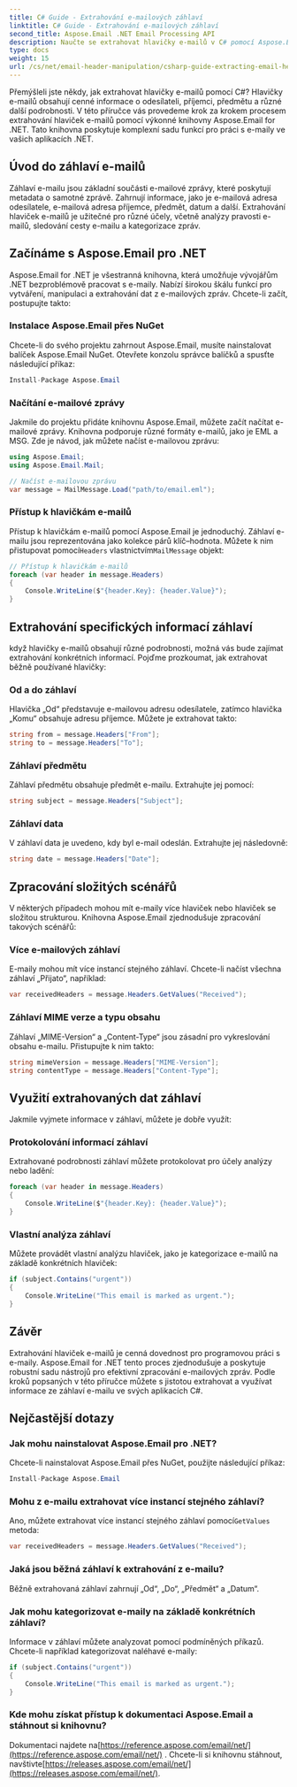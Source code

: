 ```yaml
---
title: C# Guide - Extrahování e-mailových záhlaví
linktitle: C# Guide - Extrahování e-mailových záhlaví
second_title: Aspose.Email .NET Email Processing API
description: Naučte se extrahovat hlavičky e-mailů v C# pomocí Aspose.Email for .NET. Podrobný průvodce se zdrojovým kódem pro efektivní analýzu e-mailů.
type: docs
weight: 15
url: /cs/net/email-header-manipulation/csharp-guide-extracting-email-headers/
---
```


Přemýšleli jste někdy, jak extrahovat hlavičky e-mailů pomocí C#? Hlavičky e-mailů obsahují cenné informace o odesílateli, příjemci, předmětu a různé další podrobnosti. V této příručce vás provedeme krok za krokem procesem extrahování hlaviček e-mailů pomocí výkonné knihovny Aspose.Email for .NET. Tato knihovna poskytuje komplexní sadu funkcí pro práci s e-maily ve vašich aplikacích .NET.

## Úvod do záhlaví e-mailů

Záhlaví e-mailu jsou základní součásti e-mailové zprávy, které poskytují metadata o samotné zprávě. Zahrnují informace, jako je e-mailová adresa odesílatele, e-mailová adresa příjemce, předmět, datum a další. Extrahování hlaviček e-mailů je užitečné pro různé účely, včetně analýzy pravosti e-mailů, sledování cesty e-mailu a kategorizace zpráv.

## Začínáme s Aspose.Email pro .NET

Aspose.Email for .NET je všestranná knihovna, která umožňuje vývojářům .NET bezproblémově pracovat s e-maily. Nabízí širokou škálu funkcí pro vytváření, manipulaci a extrahování dat z e-mailových zpráv. Chcete-li začít, postupujte takto:

### Instalace Aspose.Email přes NuGet

Chcete-li do svého projektu zahrnout Aspose.Email, musíte nainstalovat balíček Aspose.Email NuGet. Otevřete konzolu správce balíčků a spusťte následující příkaz:

```csharp
Install-Package Aspose.Email
```

### Načítání e-mailové zprávy

Jakmile do projektu přidáte knihovnu Aspose.Email, můžete začít načítat e-mailové zprávy. Knihovna podporuje různé formáty e-mailů, jako je EML a MSG. Zde je návod, jak můžete načíst e-mailovou zprávu:

```csharp
using Aspose.Email;
using Aspose.Email.Mail;

// Načíst e-mailovou zprávu
var message = MailMessage.Load("path/to/email.eml");
```

### Přístup k hlavičkám e-mailů

 Přístup k hlavičkám e-mailů pomocí Aspose.Email je jednoduchý. Záhlaví e-mailu jsou reprezentována jako kolekce párů klíč–hodnota. Můžete k nim přistupovat pomocí`Headers` vlastnictvím`MailMessage` objekt:

```csharp
// Přístup k hlavičkám e-mailů
foreach (var header in message.Headers)
{
    Console.WriteLine($"{header.Key}: {header.Value}");
}
```

## Extrahování specifických informací záhlaví

když hlavičky e-mailů obsahují různé podrobnosti, možná vás bude zajímat extrahování konkrétních informací. Pojďme prozkoumat, jak extrahovat běžně používané hlavičky:

### Od a do záhlaví

Hlavička „Od“ představuje e-mailovou adresu odesílatele, zatímco hlavička „Komu“ obsahuje adresu příjemce. Můžete je extrahovat takto:

```csharp
string from = message.Headers["From"];
string to = message.Headers["To"];
```

### Záhlaví předmětu

Záhlaví předmětu obsahuje předmět e-mailu. Extrahujte jej pomocí:

```csharp
string subject = message.Headers["Subject"];
```

### Záhlaví data

V záhlaví data je uvedeno, kdy byl e-mail odeslán. Extrahujte jej následovně:

```csharp
string date = message.Headers["Date"];
```

## Zpracování složitých scénářů

V některých případech mohou mít e-maily více hlaviček nebo hlaviček se složitou strukturou. Knihovna Aspose.Email zjednodušuje zpracování takových scénářů:

### Více e-mailových záhlaví

E-maily mohou mít více instancí stejného záhlaví. Chcete-li načíst všechna záhlaví „Přijato“, například:

```csharp
var receivedHeaders = message.Headers.GetValues("Received");
```

### Záhlaví MIME verze a typu obsahu

Záhlaví „MIME-Version“ a „Content-Type“ jsou zásadní pro vykreslování obsahu e-mailu. Přistupujte k nim takto:

```csharp
string mimeVersion = message.Headers["MIME-Version"];
string contentType = message.Headers["Content-Type"];
```

## Využití extrahovaných dat záhlaví

Jakmile vyjmete informace v záhlaví, můžete je dobře využít:

### Protokolování informací záhlaví

Extrahované podrobnosti záhlaví můžete protokolovat pro účely analýzy nebo ladění:

```csharp
foreach (var header in message.Headers)
{
    Console.WriteLine($"{header.Key}: {header.Value}");
}
```

### Vlastní analýza záhlaví

Můžete provádět vlastní analýzu hlaviček, jako je kategorizace e-mailů na základě konkrétních hlaviček:

```csharp
if (subject.Contains("urgent"))
{
    Console.WriteLine("This email is marked as urgent.");
}
```

## Závěr

Extrahování hlaviček e-mailů je cenná dovednost pro programovou práci s e-maily. Aspose.Email for .NET tento proces zjednodušuje a poskytuje robustní sadu nástrojů pro efektivní zpracování e-mailových zpráv. Podle kroků popsaných v této příručce můžete s jistotou extrahovat a využívat informace ze záhlaví e-mailu ve svých aplikacích C#.

## Nejčastější dotazy

### Jak mohu nainstalovat Aspose.Email pro .NET?

Chcete-li nainstalovat Aspose.Email přes NuGet, použijte následující příkaz:
```csharp
Install-Package Aspose.Email
```

### Mohu z e-mailu extrahovat více instancí stejného záhlaví?

Ano, můžete extrahovat více instancí stejného záhlaví pomocí`GetValues` metoda:
```csharp
var receivedHeaders = message.Headers.GetValues("Received");
```

### Jaká jsou běžná záhlaví k extrahování z e-mailu?

Běžně extrahovaná záhlaví zahrnují „Od“, „Do“, „Předmět“ a „Datum“.

### Jak mohu kategorizovat e-maily na základě konkrétních záhlaví?

Informace v záhlaví můžete analyzovat pomocí podmíněných příkazů. Chcete-li například kategorizovat naléhavé e-maily:
```csharp
if (subject.Contains("urgent"))
{
    Console.WriteLine("This email is marked as urgent.");
}
```

### Kde mohu získat přístup k dokumentaci Aspose.Email a stáhnout si knihovnu?

 Dokumentaci najdete na[https://reference.aspose.com/email/net/](https://reference.aspose.com/email/net/) . Chcete-li si knihovnu stáhnout, navštivte[https://releases.aspose.com/email/net/](https://releases.aspose.com/email/net/).